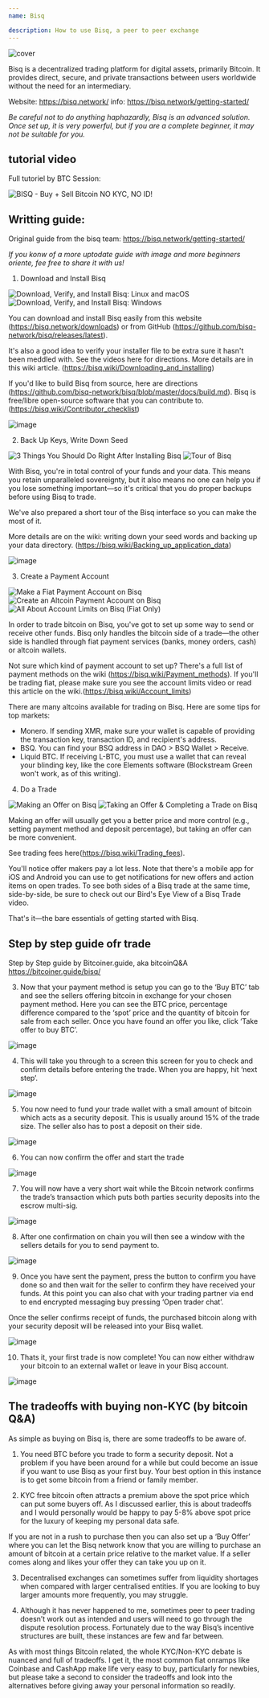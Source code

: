 ```yaml
---
name: Bisq

description: How to use Bisq, a peer to peer exchange
---
```


![cover](assets/cover.jpeg)

Bisq is a decentralized trading platform for digital assets, primarily Bitcoin. It provides direct, secure, and private transactions between users worldwide without the need for an intermediary.

Website: https://bisq.network/
info: https://bisq.network/getting-started/

_Be careful not to do anything haphazardly, Bisq is an advanced solution. Once set up, it is very powerful, but if you are a complete beginner, it may not be suitable for you._

## tutorial video

Full tutoriel by BTC Session:

![ BISQ - Buy + Sell Bitcoin NO KYC, NO ID! ](https://youtu.be/4LyEKA5Iq9I)

## Writting guide:

Original guide from the bisq team: https://bisq.network/getting-started/

_If you konw of a more uptodate guide with image and more beginners oriente, fee free to share it with us!_

1. Download and Install Bisq

![Download, Verify, and Install Bisq: Linux and macOS](https://youtu.be/dTfM4AsxNHY)
![Download, Verify, and Install Bisq: Windows](https://youtu.be/XABzwXw6X0A)

You can download and install Bisq easily from this website (https://bisq.network/downloads) or from GitHub (https://github.com/bisq-network/bisq/releases/latest).

It's also a good idea to verify your installer file to be extra sure it hasn't been meddled with. See the videos here for directions. More details are in this wiki article. (https://bisq.wiki/Downloading_and_installing)

If you'd like to build Bisq from source, here are directions (https://github.com/bisq-network/bisq/blob/master/docs/build.md). Bisq is free/libre open-source software that you can contribute to. (https://bisq.wiki/Contributor_checklist)

![image](assets/1.jpeg)

2. Back Up Keys, Write Down Seed

![3 Things You Should Do Right After Installing Bisq](https://youtu.be/JSwMcQAT_CA)
![Tour of Bisq](https://youtu.be/HDkzUl9wibc)

With Bisq, you're in total control of your funds and your data. This means you retain unparalleled sovereignty, but it also means no one can help you if you lose something important—so it's critical that you do proper backups before using Bisq to trade.

We've also prepared a short tour of the Bisq interface so you can make the most of it.

More details are on the wiki: writing down your seed words and backing up
your data directory. (https://bisq.wiki/Backing_up_application_data)

![image](assets/2.jpeg)

3. Create a Payment Account

![Make a Fiat Payment Account on Bisq](https://youtu.be/nDgT_kFC-9Y)
![Create an Altcoin Payment Account on Bisq](https://youtu.be/33UTotkxw_0)
![All About Account Limits on Bisq (Fiat Only)](https://youtu.be/TP5Zh6IJPVo)

In order to trade bitcoin on Bisq, you've got to set up some way to send or receive other funds. Bisq only handles the bitcoin side of a trade—the other side is handled through fiat payment services (banks, money orders, cash) or altcoin wallets.

Not sure which kind of payment account to set up? There's a full list of payment methods on the wiki (https://bisq.wiki/Payment_methods). If you'll be trading fiat, please make sure you see the account limits video or read this article on the wiki.(https://bisq.wiki/Account_limits)

There are many altcoins available for trading on Bisq. Here are some tips for top markets:

- Monero. If sending XMR, make sure your wallet is capable of providing the transaction key, transaction ID, and recipient's address.
- BSQ. You can find your BSQ address in DAO > BSQ Wallet > Receive.
- Liquid BTC. If receiving L-BTC, you must use a wallet that can reveal your blinding key, like the core Elements software (Blockstream Green won't work, as of this writing).

4. Do a Trade

![Making an Offer on Bisq](https://youtu.be/w7Uvv-xrxn8)
![Taking an Offer & Completing a Trade on Bisq](https://youtu.be/E6AOgXajK_E)

Making an offer will usually get you a better price and more control (e.g., setting payment method and deposit percentage), but taking an offer can be more convenient.

See trading fees here(https://bisq.wiki/Trading_fees).

You'll notice offer makers pay a lot less. Note that there's a mobile app for iOS and Android you can use to get notifications for new offers and action items on open trades. To see both sides of a Bisq trade at the same time, side-by-side, be sure to check out our Bird's Eye View of a Bisq Trade video.

That's it—the bare essentials of getting started with Bisq.

## Step by step guide ofr trade

Step by Step guide by Bitcoiner.guide, aka bitcoinQ&A https://bitcoiner.guide/bisq/

3. Now that your payment method is setup you can go to the ‘Buy BTC’ tab and see the sellers offering bitcoin in exchange for your chosen payment method. Here you can see the BTC price, percentage difference compared to the ‘spot’ price and the quantity of bitcoin for sale from each seller. Once you have found an offer you like, click ‘Take offer to buy BTC’.

![image](assets/3.jpeg)

4. This will take you through to a screen this screen for you to check and confirm details before entering the trade. When you are happy, hit ‘next step’.

![image](assets/4.jpeg)

5. You now need to fund your trade wallet with a small amount of bitcoin which acts as a security deposit. This is usually around 15% of the trade size. The seller also has to post a deposit on their side.

![image](assets/5.jpeg)

6. You can now confirm the offer and start the trade

![image](assets/6.jpeg)

7. You will now have a very short wait while the Bitcoin network confirms the trade’s transaction which puts both parties security deposits into the escrow multi-sig.

![image](assets/7.jpeg)

8. After one confirmation on chain you will then see a window with the sellers details for you to send payment to.

![image](assets/8.jpeg)

9. Once you have sent the payment, press the button to confirm you have done so and then wait for the seller to confirm they have received your funds. At this point you can also chat with your trading partner via end to end encrypted messaging buy pressing ‘Open trader chat’.

Once the seller confirms receipt of funds, the purchased bitcoin along with your security deposit will be released into your Bisq wallet.

![image](assets/9.jpeg)

10. Thats it, your first trade is now complete! You can now either withdraw your bitcoin to an external wallet or leave in your Bisq account.

![image](assets/10.jpeg)

## The tradeoffs with buying non-KYC (by bitcoin Q&A)

As simple as buying on Bisq is, there are some tradeoffs to be aware of.

1. You need BTC before you trade to form a security deposit. Not a problem if you have been around for a while but could become an issue if you want to use Bisq as your first buy. Your best option in this instance is to get some bitcoin from a friend or family member.

2. KYC free bitcoin often attracts a premium above the spot price which can put some buyers off. As I discussed earlier, this is about tradeoffs and I would personally would be happy to pay 5-8% above spot price for the luxury of keeping my personal data safe.

If you are not in a rush to purchase then you can also set up a ‘Buy Offer’ where you can let the Bisq network know that you are willing to purchase an amount of bitcoin at a certain price relative to the market value. If a seller comes along and likes your offer they can take you up on it.

3. Decentralised exchanges can sometimes suffer from liquidity shortages when compared with larger centralised entities. If you are looking to buy larger amounts more frequently, you may struggle.

4. Although it has never happened to me, sometimes peer to peer trading doesn’t work out as intended and users will need to go through the dispute resolution process. Fortunately due to the way Bisq’s incentive structures are built, these instances are few and far between.

As with most things Bitcoin related, the whole KYC/Non-KYC debate is nuanced and full of tradeoffs. I get it, the most common fiat onramps like Coinbase and CashApp make life very easy to buy, particularly for newbies, but please take a second to consider the tradeoffs and look into the alternatives before giving away your personal information so readily.
